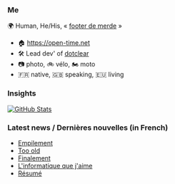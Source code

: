 ### Me

🌍 Human, He/His, « [footer de merde](https://open-time.net/post/2013/07/17/La-veritable-histoire-du-Footer-de-merde-) » 
* 🏠 https://open-time.net 
* 🛠️ Lead dev' of [dotclear](https://git.dotclear.org/dev/dotclear)
* 📷 photo, 🚲 vélo, 🏍️ moto 
* 🇫🇷 native, 🇬🇧 speaking, 🇪🇺 living

### Insights

[![GitHub Stats](https://github-readme-stats-sigma-five.vercel.app/api?username=franck-paul)](https://github.com/franck-paul)

### Latest news / Dernières nouvelles (in French)

<!-- BLOG-POST-LIST:START -->
- [Empilement](https://open-time.net/post/2024/08/01/Empilement)
- [Too old](https://open-time.net/post/2024/07/31/Too-old)
- [Finalement](https://open-time.net/post/2024/07/30/Finalement)
- [L&#39;informatique que j&#39;aime](https://open-time.net/post/2024/07/29/L-informatique-que-j-aime)
- [Résumé](https://open-time.net/post/2024/07/28/Resume)
<!-- BLOG-POST-LIST:END -->

